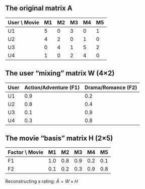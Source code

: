 ## The original matrix A
| User \ Movie | M1 | M2 | M3 | M4 | M5 |
|------|----|----|----|----|----|
| U1   |  5 |  0 |  3 |  0 |  1 |
| U2   |  4 |  2 |  0 |  1 |  0 |
| U3   |  0 |  4 |  1 |  5 |  2 |
| U4   |  1 |  0 |  2 |  4 |  0 |

## The user “mixing” matrix W (4×2)
| User | Action/Adventure (F1) | Drama/Romance (F2) |
|------|-----------------------|---------------------|
| U1   | 0.9                   | 0.2                 |
| U2   | 0.8                   | 0.4                 |
| U3   | 0.1                   | 0.9                 |
| U4   | 0.3                   | 0.8                 |

## The movie “basis” matrix H (2×5)
| Factor \ Movie | M1  | M2  | M3  | M4  | M5  |
|--------|-----|-----|-----|-----|-----|
| F1     | 1.0 | 0.8 | 0.9 | 0.2 | 0.1 |
| F2     | 0.1 | 0.2 | 0.3 | 0.9 | 0.8 |

Reconstructing a rating: $\hat{A} = W \times H$
